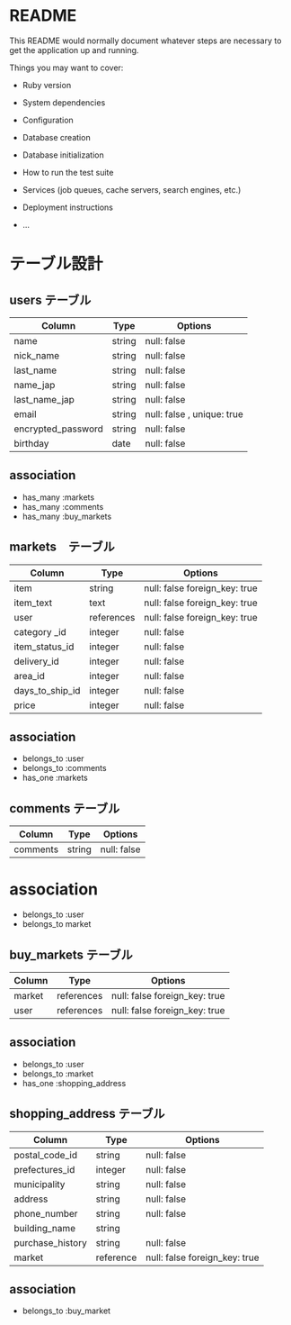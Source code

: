 # README

This README would normally document whatever steps are necessary to get the
application up and running.

Things you may want to cover:

* Ruby version

* System dependencies

* Configuration

* Database creation

* Database initialization

* How to run the test suite

* Services (job queues, cache servers, search engines, etc.)

* Deployment instructions

* ...
# テーブル設計

## users テーブル

| Column             | Type   | Options     |
| ------------------ | ------ | ----------- |
| name               | string | null: false |
| nick_name          | string | null: false |
| last_name          | string | null: false |
| name_jap           | string | null: false |
| last_name_jap      | string | null: false |
| email              | string | null: false , unique: true |
| encrypted_password | string | null: false |
| birthday           | date   | null: false |

## association
- has_many :markets
- has_many :comments
- has_many :buy_markets

## markets　テーブル

| Column         | Type         | Options                      |
| -------------- | ------------ | ---------------------------- |
| item           | string       | null: false foreign_key: true|
| item_text      | text         | null: false foreign_key: true|
| user           | references   | null: false foreign_key: true|
| category _id   | integer      | null: false                  |
| item_status_id | integer      | null: false                  |
| delivery_id    | integer      | null: false                  |
| area_id        | integer      | null: false                  |
| days_to_ship_id| integer      | null: false                  |
| price          | integer      | null: false                  |
## association
- belongs_to :user
- belongs_to :comments
- has_one :markets

## comments テーブル

| Column          | Type   | Options     |
| --------------- | ------ | ----------- |
| comments        | string | null: false |

# association
- belongs_to :user
- belongs_to market

## buy_markets テーブル
| Column        | Type       | Options                      |
| ------------- | ---------- | ---------------------------- |
| market        | references | null: false foreign_key: true|
| user          | references | null: false foreign_key: true|
## association
- belongs_to :user
- belongs_to :market
- has_one :shopping_address

## shopping_address テーブル
| Column           | Type       | Options                      |
| ---------------- | ---------- | ---------------------------- |
| postal_code_id   |  string    | null: false                  |
| prefectures_id   |  integer   | null: false                  |
| municipality     |  string    | null: false                  |
| address          |  string    | null: false                  |
| phone_number     |  string    | null: false                  |
| building_name    |  string    |                              |
| purchase_history | string     | null: false                  |
| market           | reference  | null: false foreign_key: true|
## association 
- belongs_to :buy_market